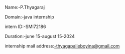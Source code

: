 Name:-P.Thyagaraj

Domain:-java internship 

intern ID:-SMI72186

Duration:-june 15-august 15-2024 

internship mail address:-thyagapalleboyina@gmail.com
